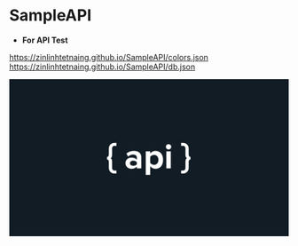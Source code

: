 # SampleAPI

* **For API Test**


https://zinlinhtetnaing.github.io/SampleAPI/colors.json
https://zinlinhtetnaing.github.io/SampleAPI/db.json

</hr>

![SampleAPI](sampleAPI.jpg "SampleAPI")
